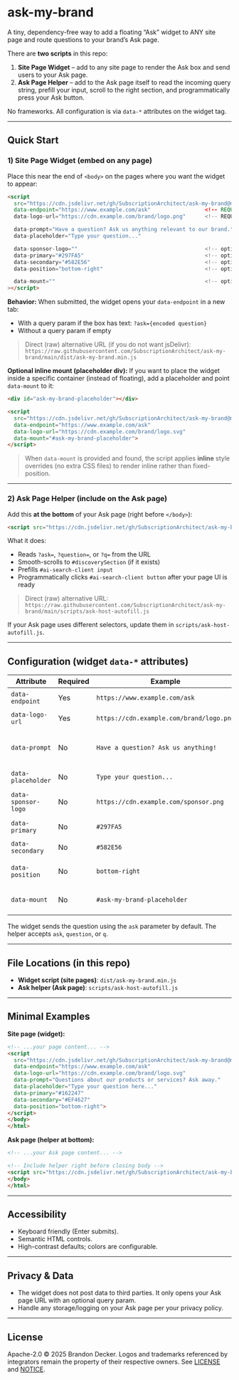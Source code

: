 # ask-my-brand

A tiny, dependency-free way to add a floating “Ask” widget to ANY site page and route questions to your brand’s Ask page.

There are **two scripts** in this repo:

1) **Site Page Widget** – add to any site page to render the Ask box and send users to your Ask page.  
2) **Ask Page Helper** – add to the Ask page itself to read the incoming query string, prefill your input, scroll to the right section, and programmatically press your Ask button.

No frameworks. All configuration is via `data-*` attributes on the widget tag.

---

## Quick Start

### 1) Site Page Widget (embed on any page)

Place this near the end of `<body>` on the pages where you want the widget to appear:

```html
<script
  src="https://cdn.jsdelivr.net/gh/SubscriptionArchitect/ask-my-brand@main/dist/ask-my-brand.min.js"
  data-endpoint="https://www.example.com/ask"                 <!-- REQUIRED: your Ask page URL -->
  data-logo-url="https://cdn.example.com/brand/logo.png"      <!-- REQUIRED: your brand logo -->

  data-prompt="Have a question? Ask us anything relevant to our brand."
  data-placeholder="Type your question..."

  data-sponsor-logo=""                                        <!-- optional -->
  data-primary="#297FA5"                                      <!-- optional -->
  data-secondary="#582E56"                                    <!-- optional -->
  data-position="bottom-right"                                <!-- optional: bottom-right | bottom-left -->

  data-mount=""                                               <!-- optional: CSS selector; mount inside a container -->
></script>
````

**Behavior:** When submitted, the widget opens your `data-endpoint` in a new tab:

* With a query param if the box has text: `?ask={encoded question}`
* Without a query param if empty

> Direct (raw) alternative URL (if you do not want jsDelivr):
> `https://raw.githubusercontent.com/SubscriptionArchitect/ask-my-brand/main/dist/ask-my-brand.min.js`

**Optional inline mount (placeholder div):**
If you want to place the widget inside a specific container (instead of floating), add a placeholder and point `data-mount` to it:

```html
<div id="ask-my-brand-placeholder"></div>

<script
  src="https://cdn.jsdelivr.net/gh/SubscriptionArchitect/ask-my-brand@main/dist/ask-my-brand.min.js"
  data-endpoint="https://www.example.com/ask"
  data-logo-url="https://cdn.example.com/brand/logo.svg"
  data-mount="#ask-my-brand-placeholder">
</script>
```

> When `data-mount` is provided and found, the script applies **inline** style overrides (no extra CSS files) to render inline rather than fixed-position.

---

### 2) Ask Page Helper (include on the Ask page)

Add this **at the bottom** of your Ask page (right before `</body>`):

```html
<script src="https://cdn.jsdelivr.net/gh/SubscriptionArchitect/ask-my-brand@main/scripts/ask-host-autofill.js"></script>
```

What it does:

* Reads `?ask=`, `?question=`, or `?q=` from the URL
* Smooth-scrolls to `#discoverySection` (if it exists)
* Prefills `#ai-search-client input`
* Programmatically clicks `#ai-search-client button` after your page UI is ready

> Direct (raw) alternative URL:
> `https://raw.githubusercontent.com/SubscriptionArchitect/ask-my-brand/main/scripts/ask-host-autofill.js`

If your Ask page uses different selectors, update them in `scripts/ask-host-autofill.js`.

---

## Configuration (widget `data-*` attributes)

| Attribute           | Required | Example                                  | Notes                                                                  |
| ------------------- | -------- | ---------------------------------------- | ---------------------------------------------------------------------- |
| `data-endpoint`     | Yes      | `https://www.example.com/ask`            | Absolute URL to your Ask destination page.                             |
| `data-logo-url`     | Yes      | `https://cdn.example.com/brand/logo.png` | Brand logo shown in the widget header.                                 |
| `data-prompt`       | No       | `Have a question? Ask us anything!`      | Short message in the widget body. If omitted, the body text is hidden. |
| `data-placeholder`  | No       | `Type your question...`                  | Input placeholder text.                                                |
| `data-sponsor-logo` | No       | `https://cdn.example.com/sponsor.png`    | Sponsor image in the footer. Leave blank to hide.                      |
| `data-primary`      | No       | `#297FA5`                                | Primary color for border/header/button.                                |
| `data-secondary`    | No       | `#582E56`                                | Secondary color used in body text accents.                             |
| `data-position`     | No       | `bottom-right`                           | `bottom-right` (default) or `bottom-left`.                             |
| `data-mount`        | No       | `#ask-my-brand-placeholder`              | CSS selector of a container to mount inline (not floating).            |

The widget sends the question using the `ask` parameter by default. The helper accepts `ask`, `question`, or `q`.

---

## File Locations (in this repo)

* **Widget script (site pages)**: `dist/ask-my-brand.min.js`
* **Ask helper (Ask page)**: `scripts/ask-host-autofill.js`

---

## Minimal Examples

**Site page (widget):**

```html
<!-- ...your page content... -->
<script
  src="https://cdn.jsdelivr.net/gh/SubscriptionArchitect/ask-my-brand@main/dist/ask-my-brand.min.js"
  data-endpoint="https://www.example.com/ask"
  data-logo-url="https://cdn.example.com/brand/logo.svg"
  data-prompt="Questions about our products or services? Ask away."
  data-placeholder="Type your question here..."
  data-primary="#162247"
  data-secondary="#EF4627"
  data-position="bottom-right">
</script>
</body>
</html>
```

**Ask page (helper at bottom):**

```html
<!-- ...your Ask page content... -->

<!-- Include helper right before closing body -->
<script src="https://cdn.jsdelivr.net/gh/SubscriptionArchitect/ask-my-brand@main/scripts/ask-host-autofill.js"></script>
</body>
</html>
```

---

## Accessibility

* Keyboard friendly (Enter submits).
* Semantic HTML controls.
* High-contrast defaults; colors are configurable.

---

## Privacy & Data

* The widget does not post data to third parties. It only opens your Ask page URL with an optional query param.
* Handle any storage/logging on your Ask page per your privacy policy.

---

## License

Apache-2.0 © 2025 Brandon Decker.
Logos and trademarks referenced by integrators remain the property of their respective owners. See [LICENSE](./LICENSE) and [NOTICE](./NOTICE).

